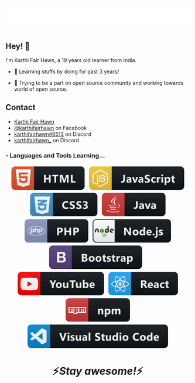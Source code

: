 <h1 align="center">
  <img src="https://raw.githubusercontent.com/karthifairhawn/karthifairhawn/d013bdc9ae0c9ddf969dd218360dac32f1f7f5da/name.svg" alt="Marton Lederer" />
</h1>

## Hey! 👋
I'm Karthi Fair Hawn, a 19 years old learner from India.

- 🧭 Learning stuffs by doing for past 3 years/

- 👥 Trying to be a part on open source community and working towards world of open source.

## Contact
- [Karthi Fair Hawn](https://karthifairhawn.in)
- [@karthifairhawn](https://facebook.com/karthifairhawn) on Facebook
- [karthifairhawn#6513](./) on Discord
- [karthifairhawn_](https://twitter.com/karthifairhawn_) on Discord

### - Languages and Tools Learning...

<p align="center">
  <!-- For more icons please follow  https://github.com/MikeCodesDotNET/ColoredBadges -->
  <img src="https://raw.githubusercontent.com/8bithemant/8bithemant/master/svg/dev/languages/html.svg" alt="html" style="vertical-align:top; margin:4px">    
  
  <img src="https://raw.githubusercontent.com/8bithemant/8bithemant/master/svg/dev/languages/js.svg" alt="js" style="vertical-align:top; margin:4px">
  <img src="https://raw.githubusercontent.com/MikeCodesDotNET/ColoredBadges/4a38660afb7be89a6032218589b4454a1285c7f8/svg/dev/languages/css3.svg" alt="css" style="vertical-align:top; margin:4px">
  <img src="https://raw.githubusercontent.com/MikeCodesDotNET/ColoredBadges/4a38660afb7be89a6032218589b4454a1285c7f8/svg/dev/languages/java.svg" alt="java" style="vertical-align:top; margin:4px">
  <img src="https://raw.githubusercontent.com/MikeCodesDotNET/ColoredBadges/4a38660afb7be89a6032218589b4454a1285c7f8/svg/dev/languages/php.svg" alt="php" style="vertical-align:top; margin:4px">
  <img src="https://raw.githubusercontent.com/MikeCodesDotNET/ColoredBadges/4a38660afb7be89a6032218589b4454a1285c7f8/svg/dev/frameworks/nodejs.svg" alt="node" style="vertical-align:top; margin:4px">
  <img src="https://raw.githubusercontent.com/MikeCodesDotNET/ColoredBadges/4a38660afb7be89a6032218589b4454a1285c7f8/svg/dev/frameworks/bootstrap.svg" alt="bootstrap" style="vertical-align:top; margin:4px">
  
  <img src="" alt="" style="vertical-align:top; margin:4px">
  
  
  <img src="https://raw.githubusercontent.com/MikeCodesDotNET/ColoredBadges/master/svg/streaming/youtube.svg" alt="react" style="vertical-align:top; margin:4px">
  <img src="https://raw.githubusercontent.com/8bithemant/8bithemant/master/svg/dev/frameworks/react.svg" alt="react" style="vertical-align:top; margin:4px">
  <img src="https://raw.githubusercontent.com/8bithemant/8bithemant/master/svg/dev/services/npm.svg" alt="npm" style="vertical-align:top; margin:4px">   
  <img src="https://raw.githubusercontent.com/8bithemant/8bithemant/master/svg/dev/tools/visualstudio_code.svg" alt="vscode" style="vertical-align:top; margin:4px">
</p>


<h1 align='center'>⚡️<i>Stay awesome!</i>⚡️</h1>
